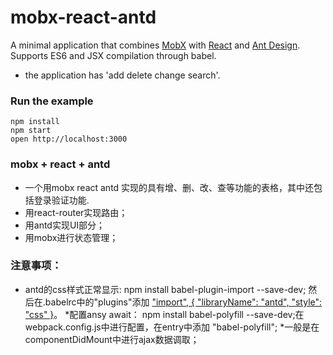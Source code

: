 mobx-react-antd
=====================

A minimal application that combines [MobX](https://mobxjs.github.io/mobx) with [React](https://facebook.github.io/react) and [Ant Design](https://ant.design/index-cn).
Supports ES6 and JSX compilation through babel.

* the application has 'add delete change search'.

### Run the example

```
npm install
npm start
open http://localhost:3000
```


### mobx + react + antd 

* 一个用mobx react antd 实现的具有增、删、改、查等功能的表格，其中还包括登录验证功能.
* 用react-router实现路由；
* 用antd实现UI部分；
* 用mobx进行状态管理；

### 注意事项：
* antd的css样式正常显示: npm install babel-plugin-import --save-dev; 然后在.babelrc中的"plugins"添加 ["import", { "libraryName": "antd", "style": "css" }](详见https://ant.design/docs/react/getting-started-cn)。
*配置ansy await：
npm install babel-polyfill --save-dev;在webpack.config.js中进行配置，在entry中添加 "babel-polyfill";
*一般是在componentDidMount中进行ajax数据调取；